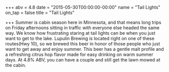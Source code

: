 +++
abv = 4.8
date = "2015-05-30T00:00:00-00:00"
name = "Tail Lights"
on_tap = false
title = "Tail Lights"

+++
Summer is cabin season here in Minnesota, and that means long trips on Friday afternoons sitting in traffic with everyone else headed the same way. We know how frustrating staring at tail lights can be when you just want to get to the lake. Lupulin Brewing is located right on one of these routes(Hwy 10), so we brewed this beer in honor of those people who just want to get away and enjoy summer. This beer has a gentle malt profile and a refreshing citrus hop flavor made for easy drinking on warm summer days. At 4.8% ABV, you can have a couple and still get the lawn mowed at the cabin.